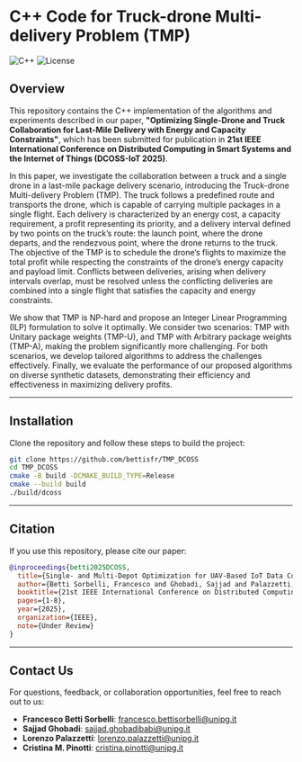 # C++ Code for Truck-drone Multi-delivery Problem (TMP)

![C++](https://img.shields.io/badge/-C++-blue?logo=cplusplus)
![License](https://img.shields.io/badge/license-MIT-green)

## Overview

This repository contains the C++ implementation of the algorithms and experiments described in our paper, **"Optimizing Single-Drone and Truck Collaboration for Last-Mile Delivery with Energy and Capacity Constraints"**, which has been submitted for publication in **21st IEEE International Conference on Distributed Computing in Smart Systems and the Internet of Things (DCOSS-IoT 2025)**.

In this paper, we investigate the collaboration between a truck and a single drone in a last-mile package delivery scenario, introducing the Truck-drone Multi-delivery Problem (TMP). The truck follows a predefined route and transports the drone, which is capable of carrying multiple packages in a single flight. Each delivery is characterized by an energy cost, a capacity requirement, a profit representing its priority, and a delivery interval defined by two points on the truck’s route: the launch point, where the drone departs, and the rendezvous point, where the drone returns to the truck. The objective of the TMP is to schedule the drone’s flights to maximize the total profit while respecting the constraints of the drone’s energy capacity and payload limit. Conflicts between deliveries, arising when delivery intervals overlap, must be resolved unless the conflicting deliveries are combined into a single flight that satisfies the capacity and energy constraints. 

We show that TMP is NP-hard and propose an Integer Linear Programming (ILP) formulation to solve it optimally. We consider two scenarios: TMP with Unitary package weights (TMP-U), and TMP with Arbitrary package weights (TMP-A), making the problem significantly more challenging. For both scenarios, we develop tailored algorithms to address the challenges effectively. Finally, we evaluate the performance of our proposed algorithms on diverse synthetic datasets, demonstrating their efficiency and effectiveness in maximizing delivery profits.

---

## Installation

Clone the repository and follow these steps to build the project:

```bash
git clone https://github.com/bettisfr/TMP_DCOSS
cd TMP_DCOSS
cmake -B build -DCMAKE_BUILD_TYPE=Release
cmake --build build
./build/dcoss
```

---

## Citation

If you use this repository, please cite our paper:

```bibtex
@inproceedings{betti2025DCOSS,
  title={Single- and Multi-Depot Optimization for UAV-Based IoT Data Collection in Neighborhoods},
  author={Betti Sorbelli, Francesco and Ghobadi, Sajjad and Palazzetti, Lorenzo and Pinotti, Cristina M.},
  booktitle={21st IEEE International Conference on Distributed Computing in Smart Systems and the Internet of Things (DCOSS-IoT 2025)},
  pages={1-8},
  year={2025},
  organization={IEEE},
  note={Under Review}
}
```

---

## Contact Us

For questions, feedback, or collaboration opportunities, feel free to reach out to us:

- **Francesco Betti Sorbelli**: [francesco.bettisorbelli@unipg.it](mailto:francesco.bettisorbelli@unipg.it)
- **Sajjad Ghobadi**: [sajjad.ghobadibabi@unipg.it](mailto:sajjad.ghobadibabi@unipg.it)
- **Lorenzo Palazzetti**: [lorenzo.palazzetti@unipg.it](mailto:lorenzo.palazzetti@unipg.it)
- **Cristina M. Pinotti**: [cristina.pinotti@unipg.it](mailto:cristina.pinotti@unipg.it)

